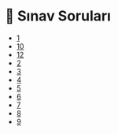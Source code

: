 # 📃 Sınav Soruları

<!--Index-->

- [1](1.jpeg)
- [10](10.jpeg)
- [12](12.jpeg)
- [2](2.jpeg)
- [3](3.jpeg)
- [4](4.jpeg)
- [5](5.jpeg)
- [6](6.jpeg)
- [7](7.jpeg)
- [8](8.jpeg)
- [9](9.jpeg)

<!--Index-->
